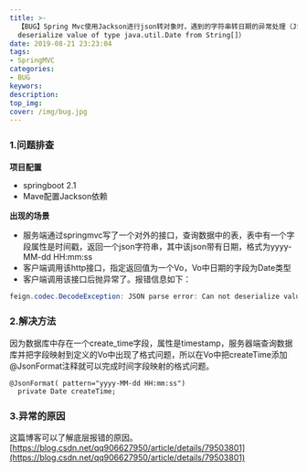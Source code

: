 ```yaml
---
title: >-
  【BUG】Spring Mvc使用Jackson进行json转对象时，遇到的字符串转日期的异常处理（JSON parse error: Can not
  deserialize value of type java.util.Date from String[]）
date: 2019-08-21 23:23:04
tags:
- SpringMVC
categories: 
- BUG
keywors: 
description: 
top_img: 
cover: /img/bug.jpg
---
```


### 1.问题排查
**项目配置**
- springboot 2.1
- Mave配置Jackson依赖

**出现的场景**
- 服务端通过springmvc写了一个对外的接口，查询数据中的表，表中有一个字段属性是时间戳，返回一个json字符串，其中该json带有日期，格式为yyyy-MM-dd HH:mm:ss
- 客户端调用该http接口，指定返回值为一个Vo，Vo中日期的字段为Date类型
- 客户端调用该接口后抛异常了。报错信息如下：
```java
feign.codec.DecodeException: JSON parse error: Can not deserialize value of type java.util.Date from String "2018-03-07 16:18:35": not a valid representation (error: Failed to parse Date value '2018-03-07 16:18:35': Can not parse date "2018-03-07 16:18:35Z": while it seems to fit format 'yyyy-MM-dd'T'HH:mm:ss.SSS'Z'', parsing fails (leniency? null)); nested exception is com.fasterxml.jackson.databind.exc.InvalidFormatException: Can not deserialize value of type java.util.Date from String "2018-03-07 16:18:35": not a valid representation (error: Failed to parse Date value '2018-03-07 16:18:35': Can not parse date "2018-03-07 16:18:35Z": while it seems to fit format 'yyyy-MM-dd'T'HH:mm:ss.SSS'Z'', parsing fails (leniency? null))
```

### 2.解决方法
因为数据库中存在一个create_time字段，属性是timestamp，服务器端查询数据库并把字段映射到定义的Vo中出现了格式问题，所以在Vo中把createTime添加@JsonFormat注释就可以完成时间字段映射的格式问题。
```
@JsonFormat( pattern="yyyy-MM-dd HH:mm:ss")  
  private Date createTime;  
```

### 3.异常的原因
这篇博客可以了解底层报错的原因。
[https://blog.csdn.net/qq906627950/article/details/79503801](https://blog.csdn.net/qq906627950/article/details/79503801)